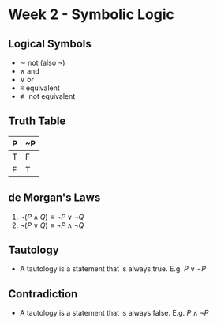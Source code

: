 # Week 2 - Symbolic Logic

## Logical Symbols
- $\sim$ not (also $\lnot$)
- $\land$ and
- $\lor$ or
- $\equiv$ equivalent
- $\not\equiv$ not equivalent

## Truth Table
| P | ~P |
| - | -- |
| T | F  |
| F | T  |

## de Morgan's Laws
1. $\lnot(P\land Q) \equiv \lnot P\lor \lnot Q$
2. $\lnot(P\lor Q) \equiv \lnot P\land \lnot Q$

## Tautology
- A tautology is a statement that is always true. E.g. $P\lor \lnot P$

## Contradiction
- A tautology is a statement that is always false. E.g. $P\land \lnot P$